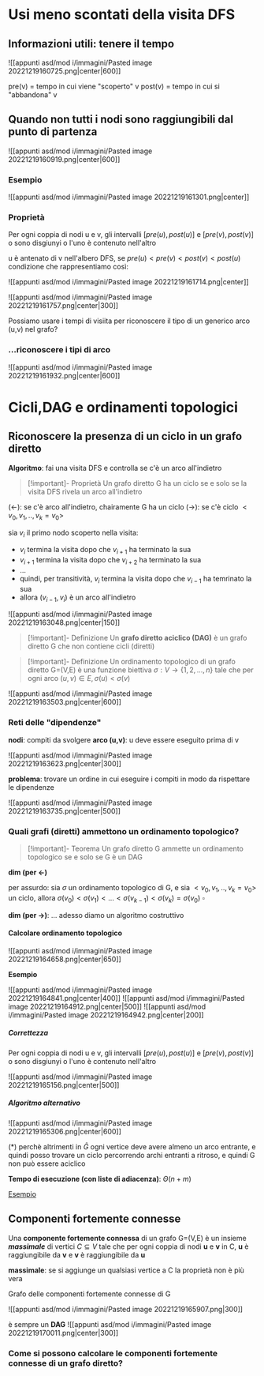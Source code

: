 # Usi meno scontati della visita DFS

## Informazioni utili: tenere il tempo

![[appunti asd/mod i/immagini/Pasted image 20221219160725.png|center|600]]

pre(v) = tempo in cui viene "scoperto" v
post(v) = tempo in cui si "abbandona" v

## Quando non tutti i nodi sono raggiungibili dal punto di partenza

![[appunti asd/mod i/immagini/Pasted image 20221219160919.png|center|600]]

### Esempio

![[appunti asd/mod i/immagini/Pasted image 20221219161301.png|center]]


### Proprietà

Per ogni coppia di nodi u e v, gli intervalli $[pre(u),post(u)]$ e $[pre(v),post(v)]$ o sono disgiunyi o l'uno è contenuto nell'altro

u è antenato di v nell'albero DFS, se $pre(u)\lt pre(v)\lt post(v)\lt post(u)$ condizione che rappresentiamo così:

![[appunti asd/mod i/immagini/Pasted image 20221219161714.png|center]]

![[appunti asd/mod i/immagini/Pasted image 20221219161757.png|center|300]]

Possiamo usare i tempi di visiita per riconoscere il tipo di un generico arco (u,v) nel grafo?

### ...riconoscere i tipi di arco

![[appunti asd/mod i/immagini/Pasted image 20221219161932.png|center|600]]


# Cicli,DAG e ordinamenti topologici

## Riconoscere la presenza di un ciclo in un grafo diretto

**Algoritmo**: fai una visita DFS e controlla se c'è un arco all'indietro

>[!important]- Proprietà
>Un grafo diretto G ha un ciclo se e solo se la visita DFS rivela un arco all'indietro

$(\leftarrow):$ se c'è arco all'indietro, chairamente G ha un ciclo
$(\to):$ se c'è ciclo $\lt v_0,v_1,..,v_k=v_0\gt$ 

sia $v_i$ il primo nodo scoperto nella visita:
- $v_i$ termina la visita dopo che $v_{i+1}$ ha terminato la sua
- $v_{i+1}$ termina la visita dopo che $v_{i+2}$ ha terminato la sua
- ...
- quindi, per transitività, $v_i$ termina la visita dopo che $v_{i-1}$ ha temrinato la sua
- allora $(v_{i-1},v_i)$ è un arco all'indietro

![[appunti asd/mod i/immagini/Pasted image 20221219163048.png|center|150]]

>[!important]- Definizione
>Un **grafo diretto aciclico (DAG)** è un grafo diretto G che non contiene cicli (diretti)

>[!important]- Definizione
>Un ordinamento topologico di un grafo diretto G=(V,E) è una funzione biettiva $\sigma:V\to\{1,2,...,n\}$ tale che per ogni arco $(u,v)\in E,\sigma(u)\lt\sigma(v)$

![[appunti asd/mod i/immagini/Pasted image 20221219163503.png|center|600]]


### Reti delle "dipendenze"

**nodi**: compiti da svolgere
**arco (u,v)**: u deve essere eseguito prima di v

![[appunti asd/mod i/immagini/Pasted image 20221219163623.png|center|300]]

**problema**: trovare un ordine in cui eseguire i compiti in modo da rispettare le dipendenze

![[appunti asd/mod i/immagini/Pasted image 20221219163735.png|center|500]]

### Quali grafi (diretti) ammettono un ordinamento topologico?

>[!important]- Teorema
>Un grafo diretto G ammette un ordinamento topologico se e solo se G è un DAG

**dim (per $\leftarrow$)**

per assurdo: sia $\sigma$ un ordinamento topologico di G, e sia $\lt v_0,v_1,..,v_k=v_0\gt$ un ciclo, allora $\sigma(v_0)\lt\sigma(v_1)\lt...\lt\sigma(v_{k-1})\lt\sigma(v_k)=\sigma(v_0)$
$\square$

**dim (per $\to$)**: ... adesso diamo un algoritmo costruttivo

#### Calcolare ordinamento topologico

![[appunti asd/mod i/immagini/Pasted image 20221219164658.png|center|650]]

**Esempio**

![[appunti asd/mod i/immagini/Pasted image 20221219164841.png|center|400]]
![[appunti asd/mod i/immagini/Pasted image 20221219164912.png|center|500]]
![[appunti asd/mod i/immagini/Pasted image 20221219164942.png|center|200]]


##### Correttezza

Per ogni coppia di nodi u e v, gli intervalli $[pre(u),post(u)]$ e $[pre(v),post(v)]$ o sono disgiunyi o l'uno è contenuto nell'altro

![[appunti asd/mod i/immagini/Pasted image 20221219165156.png|center|500]]

##### Algoritmo alternativo

![[appunti asd/mod i/immagini/Pasted image 20221219165306.png|center|600]]

$(*)$ perchè altrimenti in $\hat G$ ogni vertice deve avere almeno un arco entrante, e quindi posso trovare un ciclo percorrendo archi entranti a ritroso, e quindi G non può essere aciclico

**Tempo di esecuzione (con liste di adiacenza)**: $\Theta(n+m)$

[Esempio](http://www.mat.uniroma2.it/~guala/usi_dfs_2021.pdf#page=17)

## Componenti fortemente connesse

Una **componente fortemente connessa** di un grafo G=(V,E) è un insieme **_massimale_** di vertici $C\subseteq V$ tale che per ogni coppia di nodi **u** e **v** in C, **u** è raggiungibile da **v** e **v** è raggiungibile da **u**

**massimale**: se si aggiunge un qualsiasi vertice a C la proprietà non è più vera

Grafo delle componenti fortemente connesse di G

![[appunti asd/mod i/immagini/Pasted image 20221219165907.png|300]]

è sempre un **DAG**
![[appunti asd/mod i/immagini/Pasted image 20221219170011.png|center|300]]


### Come si possono calcolare le componenti fortemente connesse di un grafo diretto?



